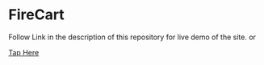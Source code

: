 # FireCart

Follow Link in the description of this repository for live demo of the site.
or

[Tap Here](https://firecart.netlify.app/)
